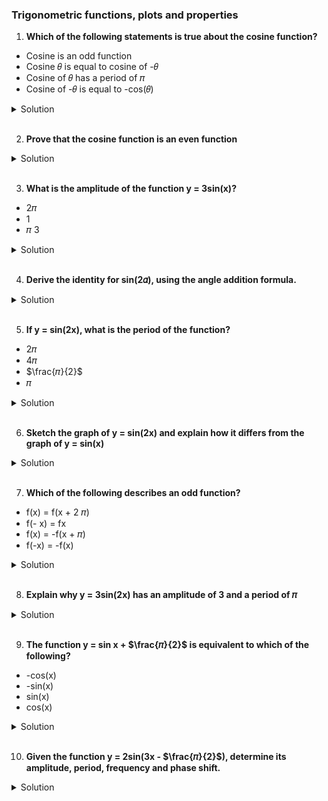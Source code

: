 ### Trigonometric functions, plots and properties

1. **Which of the following statements is true about the cosine function?**

- Cosine is an odd function
- Cosine 𝜃 is equal to cosine of -𝜃
- Cosine of 𝜃 has a period of 𝜋
- Cosine of -𝜃 is equal to -cos(𝜃)

<details>
  <summary>Solution</summary>

The correct statement is:

**Cosine 𝜃 is equal to cosine of -𝜃**

Explanation:\*\*

1. **Cosine is an odd function:**
   This is false. A function \( f(\theta) \) is odd if \( f(-\theta) = -f(\theta) \). However, cosine is an even function because \( \cos(-\theta) = \cos(\theta) \).

2. **Cosine 𝜃 is equal to cosine of -𝜃:**
   This is true. As mentioned, cosine is an even function, so \( \cos(-\theta) = \cos(\theta) \).

3. **Cosine of 𝜃 has a period of ∏:**
   This is false. The cosine function has a period of \( 2\pi \), not \( \pi \). (While some trigonometric functions or combinations might have a period of \( \pi \), the standard cosine function does not.)

4. **Cosine of -𝜃 is equal to -cos(𝜃):**
   This is false. Again, since cosine is even, \( \cos(-\theta) = \cos(\theta) \), not \(-\cos(\theta)\).

Thus, the only true statement is that cosine of 𝜃 is equal to cosine of -𝜃.

</details>

</br>

2. **Prove that the cosine function is an even function**

<details>
  <summary>Solution</summary>
There are several ways to prove that the cosine function is an even function. Below are three common approaches:

---

**1. Using the Unit Circle**

Recall that on the unit circle, for an angle \( \theta \), the coordinates of the corresponding point are given by \((\cos\theta, \sin\theta)\).

- When you consider the angle \(-\theta\), you are reflecting the point across the \(x\)-axis. The new point becomes \((\cos(-\theta), \sin(-\theta))\).
- Since reflection across the \(x\)-axis leaves the \(x\)-coordinate unchanged and flips the sign of the \(y\)-coordinate, we have:
  \[
  \cos(-\theta) = \cos(\theta) \quad \text{and} \quad \sin(-\theta) = -\sin(\theta).
  \]

This shows directly that the cosine function is even:
\[
\cos(-\theta) = \cos(\theta).
\]

---

**2. Using the Taylor Series Expansion**

The cosine function can be expressed as a Taylor series around \(0\):
\[
\cos\theta = \sum\_{n=0}^{\infty} \frac{(-1)^n \theta^{2n}}{(2n)!}.
\]

Notice that every term in this series involves \(\theta\) raised to an even power. This means:
\[
\cos(-\theta) = \sum*{n=0}^{\infty} \frac{(-1)^n (-\theta)^{2n}}{(2n)!}.
\]
Since \((- \theta)^{2n} = \theta^{2n}\) (because the exponent is even), the series becomes:
\[
\cos(-\theta) = \sum*{n=0}^{\infty} \frac{(-1)^n \theta^{2n}}{(2n)!} = \cos(\theta).
\]

Thus, the Taylor series shows that:
\[
\cos(-\theta) = \cos(\theta).
\]

---

**3. Using Euler’s Formula**

Euler’s formula states that:
\[
e^{i\theta} = \cos\theta + i\sin\theta.
\]

From Euler’s formula, we can derive an expression for cosine:
\[
\cos\theta = \frac{e^{i\theta} + e^{-i\theta}}{2}.
\]

Now, consider \(\cos(-\theta)\):
\[
\cos(-\theta) = \frac{e^{-i\theta} + e^{i\theta}}{2}.
\]
Notice that this expression is identical to the expression for \(\cos\theta\):
\[
\cos(-\theta) = \frac{e^{i\theta} + e^{-i\theta}}{2} = \cos\theta.
\]

---

**Conclusion**

Each of the three methods—using the unit circle, Taylor series, or Euler's formula—demonstrates that:
\[
\cos(-\theta) = \cos\theta,
\]
which is the definition of an even function. Therefore, the cosine function is indeed an even function.

</details>

</br>

3. **What is the amplitude of the function y = 3sin(x)?**

- 2𝜋
- 1
- 𝜋
  3

<details>
  <summary>Solution</summary>

</br>

The amplitude of a sine function in the form \( y = A\sin(x) \) is given by the absolute value of \( A \). In this case, \( A = 3 \), so the amplitude is:

\[
\text{Amplitude} = |3| = 3.
\]

Thus, the correct answer is **3**.

</details>

</br>

4. **Derive the identity for sin(2𝛼), using the angle addition formula.**

<details>
  <summary>Solution</summary>

</br>

To derive the identity for \(\sin(2\alpha)\) using the angle addition formula, follow these steps:

1. **Start with the angle addition formula for sine:**

   \[
   \sin(\alpha + \beta) = \sin\alpha \cos\beta + \cos\alpha \sin\beta.
   \]

2. **Set \(\beta = \alpha\):**

   \[
   \sin(\alpha + \alpha) = \sin\alpha \cos\alpha + \cos\alpha \sin\alpha.
   \]

3. **Simplify the left-hand side:**

   \[
   \sin(2\alpha) = \sin\alpha \cos\alpha + \cos\alpha \sin\alpha.
   \]

4. **Combine like terms:**

   Since \(\sin\alpha \cos\alpha\) appears twice, we have:

   \[
   \sin(2\alpha) = 2\sin\alpha \cos\alpha.
   \]

Thus, the derived identity is:

\[
\boxed{\sin(2\alpha) = 2\sin\alpha \cos\alpha.}
\]

</details>

</br>

5. **If y = sin(2x), what is the period of the function?**

- 2𝜋
- 4𝜋
- $\frac{𝜋}{2}$
- 𝜋

<details>
  <summary>Solution</summary>

</br>

The general formula for the period of the function \( \sin(kx) \) is:

\[
\text{Period} = \frac{2\pi}{|k|}.
\]

For the function \( y = \sin(2x) \), we have \( k = 2 \). Thus, the period is:

\[
\text{Period} = \frac{2\pi}{2} = \pi.
\]

So, the correct answer is **\(\pi\)**.

</details>

</br>

6. **Sketch the graph of y = sin(2x) and explain how it differs from the graph of y = sin(x)**

<details>
  <summary>Solution</summary>

</br>

<img src="./output.png" width="550px"/>

**Explanation of the Graph**

The plot compares the graphs of \( y = \sin(x) \) (dashed line) and \( y = \sin(2x) \) (solid line). Here’s how they differ:

1. **Period Change (Horizontal Compression)**

   - The period of \( y = \sin(x) \) is \( 2\pi \), meaning it completes one full cycle over \( 2\pi \).
   - The period of \( y = \sin(2x) \) is \( \pi \), meaning it completes one full cycle in half the distance.
   - As a result, \( y = \sin(2x) \) oscillates twice as frequently as \( y = \sin(x) \), compressing the waveform horizontally.

2. **Same Amplitude**

   - Both functions oscillate between -1 and 1, meaning their amplitude remains **unchanged**.

3. **Frequency Doubling**
   - Since the function \( y = \sin(2x) \) completes two full cycles in the same space where \( y = \sin(x) \) completes one, it has **twice the frequency**.

**Summary of Differences**

| Feature       | \( y = \sin(x) \)      | \( y = \sin(2x) \)                           |
| ------------- | ---------------------- | -------------------------------------------- |
| **Period**    | \( 2\pi \)             | \( \pi \)                                    |
| **Amplitude** | 1                      | 1                                            |
| **Frequency** | 1 cycle per \( 2\pi \) | 2 cycles per \( 2\pi \)                      |
| **Effect**    | Normal wave            | Horizontally compressed wave (twice as fast) |

The main takeaway is that **\( y = \sin(2x) \) is a horizontally compressed version of \( y = \sin(x) \), with twice the frequency but the same amplitude.**

</details>

</br>

7. **Which of the following describes an odd function?**

- f(x) = f(x + 2 𝜋)
- f(- x) = fx
- f(x) = -f(x + 𝜋)
- f(-x) = -f(x)

<details>
  <summary>Solution</summary>

</br>

The correct answer is:

**\( f(-x) = -f(x) \)**

**Explanation:**

A function \( f(x) \) is **odd** if it satisfies the condition:

\[
f(-x) = -f(x)
\]

for all values of \( x \) in its domain. This means that the function has **rotational symmetry** about the origin—when you reflect it across the y-axis and then across the x-axis, it remains unchanged.

### **Checking the Given Options:**

1. **\( f(x) = f(x + 2\pi) \)**

   - This describes **periodicity**, not odd symmetry.
   - Example: \( \sin x \) satisfies \( \sin(x + 2\pi) = \sin x \), but that doesn't define whether it's odd.

2. **\( f(-x) = f(x) \)**

   - This describes an **even function**, not an odd function.
   - Example: \( \cos x \) satisfies \( \cos(-x) = \cos x \).

3. **\( f(x) = -f(x + \pi) \)**

   - This describes a function with **anti-periodicity** (like the sine function with period shift \( \pi \)).
   - Example: \( \sin(x) \) satisfies \( \sin(x + \pi) = -\sin(x) \), but this is different from the odd function definition.

4. **\( f(-x) = -f(x) \)** ✅
   - This is the correct condition for an odd function.
   - Example: \( f(x) = \sin x \) satisfies \( \sin(-x) = -\sin(x) \), proving it is odd.

**Final Answer:**

\[
\boxed{f(-x) = -f(x)}
\]

</details>

</br>

8. **Explain why y = 3sin(2x) has an amplitude of 3 and a period of 𝜋**

<details>
  <summary>Solution</summary>

</br>

**Understanding the Function \( y = 3\sin(2x) \)**

The general form of a sine function is:

\[
y = A\sin(Bx)
\]

where:

- \( A \) represents the **amplitude** (the maximum value of the function).
- \( B \) affects the **period** of the function.

Now, let's analyze the given function:

\[
y = 3\sin(2x)
\]

---

**1. Amplitude of \( y = 3\sin(2x) \)**
The **amplitude** of a sine function is given by:

\[
\text{Amplitude} = |A|
\]

For \( y = 3\sin(2x) \), the coefficient \( A = 3 \). This means:

\[
\text{Amplitude} = |3| = 3.
\]

This means that the function oscillates between **+3 and -3** instead of the usual **+1 and -1** for \( \sin(x) \).

---

**2. Period of \( y = 3\sin(2x) \)**
The **period** of a sine function is given by the formula:

\[
\text{Period} = \frac{2\pi}{|B|}
\]

For \( y = 3\sin(2x) \), the coefficient \( B = 2 \). So, the period is:

\[
\text{Period} = \frac{2\pi}{2} = \pi.
\]

This means that the function completes **one full cycle** over an interval of \( \pi \), instead of the usual \( 2\pi \) for \( \sin(x) \). As a result, the graph is **horizontally compressed** (the wave oscillates twice as fast).

---

**Summary**
| Feature | Standard \( y = \sin(x) \) | Modified \( y = 3\sin(2x) \) |
|--------------|----------------|----------------|
| **Amplitude** | 1 | 3 |
| **Period** | \( 2\pi \) | \( \pi \) (compressed by a factor of 2) |

Thus, the amplitude is **3** because of the coefficient in front of sine, and the period is **\( \pi \)** because of the coefficient inside the sine function.

</details>

</br>

9. **The function y = sin x + $\frac{𝜋}{2}$ is equivalent to which of the following?**

- -cos(x)
- -sin(x)
- sin(x)
- cos(x)

<details>
  <summary>Solution</summary>

</br>

We need to determine which function is equivalent to:

\[
y = \sin x + \frac{\pi}{2}
\]

**Step 1: Use the Sine Addition Formula**
The sine addition formula states:

\[
\sin(A + B) = \sin A \cos B + \cos A \sin B.
\]

Setting \( A = x \) and \( B = \frac{\pi}{2} \), we apply the formula:

\[
\sin \left(x + \frac{\pi}{2} \right) = \sin x \cos \frac{\pi}{2} + \cos x \sin \frac{\pi}{2}.
\]

**Step 2: Evaluate Trigonometric Values**
From known trigonometric values:

\[
\cos \frac{\pi}{2} = 0, \quad \sin \frac{\pi}{2} = 1.
\]

Substituting these:

\[
\sin \left(x + \frac{\pi}{2} \right) = \sin x (0) + \cos x (1).
\]

\[
= \cos x.
\]

**Step 3: Identify the Equivalent Expression**
Thus, we conclude:

\[
\sin \left(x + \frac{\pi}{2} \right) = \cos x.
\]

**Final Answer:**
\[
\boxed{\cos(x)}
\]

</details>

</br>

10. **Given the function y = 2sin(3x - $\frac{𝜋}{2}$), determine its amplitude, period, frequency and phase shift.**

<details>
  <summary>Solution</summary>

</br>

Given the function:

\[
y = 2\sin\left(3x - \frac{\pi}{2}\right)
\]

we will determine the **amplitude, period, frequency, and phase shift**.

---

**1. Amplitude**
The **amplitude** of a sine function in the form:

\[
y = A\sin(Bx - C)
\]

is given by:

\[
\text{Amplitude} = |A|.
\]

For our function, \( A = 2 \), so:

\[
\text{Amplitude} = |2| = 2.
\]

---

**2. Period**
The **period** of a sine function is calculated as:

\[
\text{Period} = \frac{2\pi}{|B|}.
\]

For our function, \( B = 3 \), so:

\[
\text{Period} = \frac{2\pi}{3}.
\]

---

**3. Frequency**
The **frequency** of a sine function is the **reciprocal** of the period:

\[
\text{Frequency} = \frac{|B|}{2\pi}.
\]

Substituting \( B = 3 \):

\[
\text{Frequency} = \frac{3}{2\pi}.
\]

This means that within a standard interval of \( 2\pi \), the function completes **3 full cycles**.

---

**4. Phase Shift**
The **phase shift** is determined by:

\[
\text{Phase Shift} = \frac{C}{B},
\]

where \( C \) is the horizontal shift value from the standard sine function \( y = \sin(Bx - C) \).

For our function:

\[
C = \frac{\pi}{2}, \quad B = 3.
\]

Thus, the phase shift is:

\[
\frac{\frac{\pi}{2}}{3} = \frac{\pi}{6}.
\]

Since the form is **\( Bx - C \)** (not \( Bx + C \)), the shift is **to the right** by \( \frac{\pi}{6} \).

---

**Final Answer**

| Property        | Value                       |
| --------------- | --------------------------- |
| **Amplitude**   | \( 2 \)                     |
| **Period**      | \( \frac{2\pi}{3} \)        |
| **Frequency**   | \( \frac{3}{2\pi} \)        |
| **Phase Shift** | \( \frac{\pi}{6} \) (Right) |

This means the function oscillates with twice the normal height, completes a cycle in \( \frac{2\pi}{3} \), oscillates three times per \( 2\pi \), and is shifted **right** by \( \frac{\pi}{6} \).

</details>

</br>
